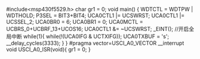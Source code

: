 #include<msp430f5529.h>
char gr1 = 0;
void main() {
    WDTCTL = WDTPW | WDTHOLD;
    P3SEL = BIT3+BIT4;
	UCA0CTL1 |= UCSWRST;
	UCA0CTL1 |= UCSSEL_2;
	UCA0BR0 = 6;
	UCA0BR1 = 0;
	UCA0MCTL = UCBRS_0+UCBRF_13+UCOS16;
	UCA0CTL1 &= ~UCSWRST;
	_EINT();		//开启全局中断
	while(1){
		while(!(UCA0IFG & UCTXIFG));
		UCA0TXBUF = 's';
		__delay_cycles(3333);
	}
}
#pragma vector=USCI_A0_VECTOR
__interrupt void USCI_A0_ISR(void){
gr1 = 0;
}

